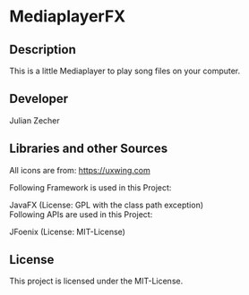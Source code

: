 # MediaplayerFX

## Description

This is a little Mediaplayer to play song files on your computer.

## Developer

Julian Zecher

## Libraries and other Sources

All icons are from: https://uxwing.com

Following Framework is used in this Project:

JavaFX (License: GPL with the class path exception)
\
Following APIs are used in this Project:

JFoenix (License: MIT-License)

## License

This project is licensed under the MIT-License.
